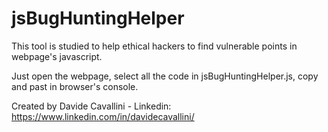 # jsBugHuntingHelper
This tool is studied to help ethical hackers to find vulnerable points in webpage's javascript.

Just open the webpage, select all the code in jsBugHuntingHelper.js, copy and past in browser's console.


Created by Davide Cavallini - Linkedin: https://www.linkedin.com/in/davidecavallini/